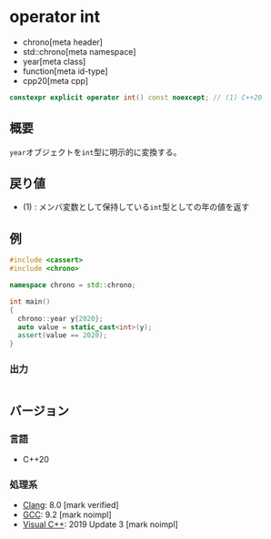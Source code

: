 # operator int
* chrono[meta header]
* std::chrono[meta namespace]
* year[meta class]
* function[meta id-type]
* cpp20[meta cpp]

```cpp
constexpr explicit operator int() const noexcept; // (1) C++20
```

## 概要
`year`オブジェクトを`int`型に明示的に変換する。


## 戻り値
- (1) : メンバ変数として保持している`int`型としての年の値を返す


## 例
```cpp example
#include <cassert>
#include <chrono>

namespace chrono = std::chrono;

int main()
{
  chrono::year y{2020};
  auto value = static_cast<int>(y);
  assert(value == 2020);
}
```

### 出力
```
```

## バージョン
### 言語
- C++20

### 処理系
- [Clang](/implementation.md#clang): 8.0 [mark verified]
- [GCC](/implementation.md#gcc): 9.2 [mark noimpl]
- [Visual C++](/implementation.md#visual_cpp): 2019 Update 3 [mark noimpl]
